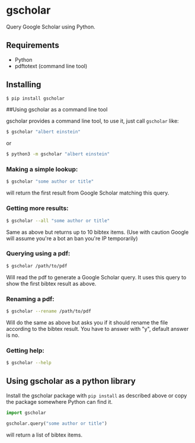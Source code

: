 # gscholar

Query Google Scholar using Python.


## Requirements

 * Python
 * pdftotext (command line tool)


## Installing

```bash
$ pip install gscholar
```

##Using gscholar as a command line tool

gscholar provides a command line tool, to use it, just call `gscholar` like:

```bash
$ gscholar "albert einstein"
```

or

```bash
$ python3 -m gscholar "albert einstein"
```

### Making a simple lookup:

```bash
$ gscholar "some author or title"
```

will return the first result from Google Scholar matching this query.


### Getting more results:

```bash
$ gscholar --all "some author or title"
```

Same as above but returns up to 10 bibtex items. (Use with caution Google will
assume you're a bot an ban you're IP temporarily)


### Querying using a pdf:

```bash
$ gscholar /path/to/pdf
```

Will read the pdf to generate a Google Scholar query. It uses this query to show
the first bibtex result as above.


### Renaming a pdf:

```bash
$ gscholar --rename /path/to/pdf
```

Will do the same as above but asks you if it should rename the file according
to the bibtex result. You have to answer with "y", default answer is no.


### Getting help:

```bash
$ gscholar --help
```


## Using gscholar as a python library

Install the gscholar package with `pip install` as described above or copy the
package somewhere Python can find it.

```python
import gscholar

gscholar.query("some author or title")
```

will return a list of bibtex items.
